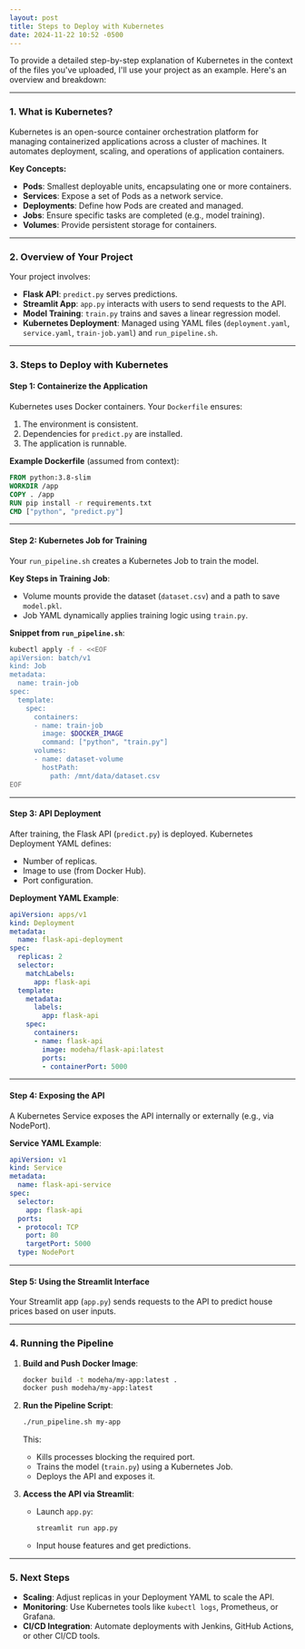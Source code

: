 ```yaml
---
layout: post
title: Steps to Deploy with Kubernetes
date: 2024-11-22 10:52 -0500
---
```

To provide a detailed step-by-step explanation of Kubernetes in the context of the files you've uploaded, I'll use your project as an example. Here's an overview and breakdown:

---

### 1. **What is Kubernetes?**
Kubernetes is an open-source container orchestration platform for managing containerized applications across a cluster of machines. It automates deployment, scaling, and operations of application containers.

**Key Concepts:**
- **Pods**: Smallest deployable units, encapsulating one or more containers.
- **Services**: Expose a set of Pods as a network service.
- **Deployments**: Define how Pods are created and managed.
- **Jobs**: Ensure specific tasks are completed (e.g., model training).
- **Volumes**: Provide persistent storage for containers.

---

### 2. **Overview of Your Project**
Your project involves:
- **Flask API**: `predict.py` serves predictions.
- **Streamlit App**: `app.py` interacts with users to send requests to the API.
- **Model Training**: `train.py` trains and saves a linear regression model.
- **Kubernetes Deployment**: Managed using YAML files (`deployment.yaml`, `service.yaml`, `train-job.yaml`) and `run_pipeline.sh`.

---

### 3. **Steps to Deploy with Kubernetes**

#### **Step 1: Containerize the Application**
Kubernetes uses Docker containers. Your `Dockerfile` ensures:
1. The environment is consistent.
2. Dependencies for `predict.py` are installed.
3. The application is runnable.

**Example Dockerfile** (assumed from context):
```dockerfile
FROM python:3.8-slim
WORKDIR /app
COPY . /app
RUN pip install -r requirements.txt
CMD ["python", "predict.py"]
```

---

#### **Step 2: Kubernetes Job for Training**
Your `run_pipeline.sh` creates a Kubernetes Job to train the model.

**Key Steps in Training Job**:
- Volume mounts provide the dataset (`dataset.csv`) and a path to save `model.pkl`.
- Job YAML dynamically applies training logic using `train.py`.

**Snippet from `run_pipeline.sh`**:
```bash
kubectl apply -f - <<EOF
apiVersion: batch/v1
kind: Job
metadata:
  name: train-job
spec:
  template:
    spec:
      containers:
      - name: train-job
        image: $DOCKER_IMAGE
        command: ["python", "train.py"]
      volumes:
      - name: dataset-volume
        hostPath:
          path: /mnt/data/dataset.csv
EOF
```

---

#### **Step 3: API Deployment**
After training, the Flask API (`predict.py`) is deployed. Kubernetes Deployment YAML defines:
- Number of replicas.
- Image to use (from Docker Hub).
- Port configuration.

**Deployment YAML Example**:
```yaml
apiVersion: apps/v1
kind: Deployment
metadata:
  name: flask-api-deployment
spec:
  replicas: 2
  selector:
    matchLabels:
      app: flask-api
  template:
    metadata:
      labels:
        app: flask-api
    spec:
      containers:
      - name: flask-api
        image: modeha/flask-api:latest
        ports:
        - containerPort: 5000
```

---

#### **Step 4: Exposing the API**
A Kubernetes Service exposes the API internally or externally (e.g., via NodePort).

**Service YAML Example**:
```yaml
apiVersion: v1
kind: Service
metadata:
  name: flask-api-service
spec:
  selector:
    app: flask-api
  ports:
  - protocol: TCP
    port: 80
    targetPort: 5000
  type: NodePort
```

---

#### **Step 5: Using the Streamlit Interface**
Your Streamlit app (`app.py`) sends requests to the API to predict house prices based on user inputs.

---

### 4. **Running the Pipeline**

1. **Build and Push Docker Image**:
   ```bash
   docker build -t modeha/my-app:latest .
   docker push modeha/my-app:latest
   ```

2. **Run the Pipeline Script**:
   ```bash
   ./run_pipeline.sh my-app
   ```
   This:
   - Kills processes blocking the required port.
   - Trains the model (`train.py`) using a Kubernetes Job.
   - Deploys the API and exposes it.

3. **Access the API via Streamlit**:
   - Launch `app.py`:
     ```bash
     streamlit run app.py
     ```
   - Input house features and get predictions.

---

### 5. **Next Steps**
- **Scaling**: Adjust replicas in your Deployment YAML to scale the API.
- **Monitoring**: Use Kubernetes tools like `kubectl logs`, Prometheus, or Grafana.
- **CI/CD Integration**: Automate deployments with Jenkins, GitHub Actions, or other CI/CD tools.


